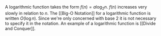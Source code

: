 A logarithmic function takes the form $f(n) = a \log_{2} n$. $f(n)$ increases very slowly in relation to $n$. The [[Big-O Notation]] for a logarithmic function is written $O(\log n)$. Since we're only concerned with base 2 it is not necessary to specify it in the notation. An example of a logarithmic function is [[Divide and Conquer]].